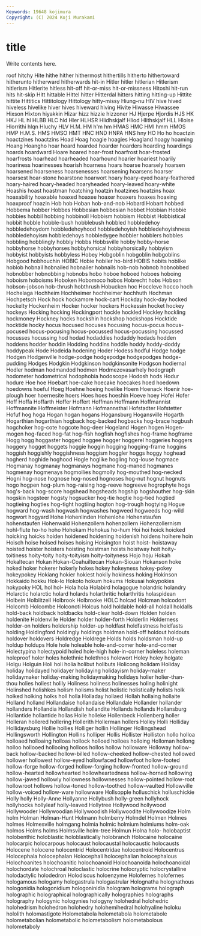 ```yaml
---
Keywords: 19648 kojimura
Copyright: (C) 2024 Koji Murakami
---
```


# title

Write contents here.



roof hitchy Hite hithe hither hithermost hithertills hitherto hithertoward
hitherunto hitherward hitherwards hit-in Hitler hitler hitlerian Hitlerism hitlerism Hitlerite
hitless hit-off hit-or-miss hit-or-missness Hitoshi hit-run hits hit-skip Hitt hittable
Hittel hitter Hitterdal hitters hitting hitting-up Hittite hittite Hittitics Hittitology
Hittology hitty-missy Hiung-nu HIV hive hived hiveless hivelike hiver hives
hiveward hiving Hivite Hiwasse Hiwassee Hixson Hixton hiyakkin Hizar hizz
hizzie hizzoner HJ Hjerpe Hjordis HJS HK HKJ HL hl
HLBB HLC hld Hler HLHSR Hlidhskjalf Hliod Hlithskjalf HLL Hloise
Hlorrithi hlqn Hluchy HLV H.M. HM h'm hm HMAS HMC
HMI hmm HMOS HMP H.M.S. HMS HMSO HMT HNC HND
HNPA HNS hny HO Ho ho hoactzin hoactzines hoactzins Hoad
Hoag hoagie hoagies Hoagland hoagy hoaming Hoang Hoangho hoar hoard
hoarded hoarder hoarders hoarding hoardings hoards hoardward Hoare hoared hoar-frost
hoarfrost hoar-frosted hoarfrosts hoarhead hoarheaded hoarhound hoarier hoariest hoarily hoariness
hoarinesses hoarish hoarness hoars hoarse hoarsely hoarsen hoarsened hoarseness hoarsenesses
hoarsening hoarsens hoarser hoarsest hoar-stone hoarstone hoarwort hoary hoary-eyed hoary-feathered
hoary-haired hoary-headed hoaryheaded hoary-leaved hoary-white Hoashis hoast hoastman hoatching hoatzin
hoatzines hoatzins hoax hoaxability hoaxable hoaxed hoaxee hoaxer hoaxers hoaxes
hoaxing hoaxproof hoazin Hob hob Hoban hob-and-nob Hobard Hobart hobbed
Hobbema hobber Hobbes Hobbesian hobbesian hobbet Hobbian Hobbie hobbies hobbil
hobbing hobbinoll Hobbism hobbism Hobbist Hobbistical hobbit hobble hobble-bush hobblebush
hobbled hobbledehoy hobbledehoydom hobbledehoyhood hobbledehoyish hobbledehoyishness hobbledehoyism hobbledehoys hobbledygee hobbler
hobblers hobbles hobbling hobblingly hobbly Hobbs Hobbsville hobby hobby-horse hobbyhorse
hobbyhorses hobbyhorsical hobbyhorsically hobbyism hobbyist hobbyists hobbyless Hobey Hobgoblin hobgoblin
hobgoblins Hobgood hobhouchin HOBIC Hobie hobiler ho-bird HOBIS hobits hoblike
hoblob hobnail hobnailed hobnailer hobnails hob-nob hobnob hobnobbed hobnobber hobnobbing
hobnobs hobo hoboe hoboed hoboes hoboing hoboism hoboisms Hoboken Hobomoco
hobos Hobrecht hobs Hobson hobson-jobson hob-thrush hobthrush Hobucken hoc Hoccleve
hocco hoch Hochelaga Hochheim Hochheimer hochheimer hochhuth Hochman Hochpetsch Hock
hock hockamore hock-cart Hockday hock-day hocked hockelty Hockenheim Hocker hocker
hockers Hockessin hocket hockey hockeys Hocking hocking Hockingport hockle hockled
Hockley hockling hockmoney Hockney hocks hockshin hockshop hockshops Hocktide hocktide
hocky hocus hocused hocuses hocusing hocus-pocus hocus-pocused hocus-pocusing hocus-pocussed hocus-pocussing
hocussed hocusses hocussing hod hodad hodaddies hodaddy hodads hodden hoddens
hodder hoddin Hodding hoddins hoddle hoddy hoddy-doddy hoddypeak Hode Hodeida
hodening Hoder Hodess hodful Hodge hodge Hodgen Hodgenville hodge-podge hodgepodge
hodgepodges hodge-pudding Hodges Hodgkin Hodgkinson hodgkinsonite Hodgson hodiernal Hodler hodman
hodmandod hodmen Hodmezovasarhely hodograph hodometer hodometrical hodophobia hodoscope Hodosh hods
Hodur hodure Hoe hoe Hoebart hoe-cake hoecake hoecakes hoed hoedown
hoedowns hoeful Hoeg Hoehne hoeing hoelike Hoem Hoenack Hoenir hoe-plough
hoer hoernesite hoers Hoes hoes hoeshin Hoeve hoey Hofei Hofer
Hoff Hoffa Hoffarth Hoffer Hoffert Hoffman Hoffmann Hoffmannist Hoffmannite Hoffmeister
Hofmann Hofmannsthal Hofstadter Hofstetter Hofuf hog hoga Hogan hogan hogans
Hogansburg Hogansville Hogarth Hogarthian hogarthian hogback hog-backed hogbacks hog-brace hogbush
hogchoker hog-cote hogcote hog-deer Hogeland Hogen hogen Hogen-mogen hog-faced hog-fat
hog-fish hogfish hogfishes hog-frame hogframe Hogg hogg hoggaster hogged hoggee
hogger hoggerel hoggeries hoggers hoggery hogget hoggets hoggie hoggin hogging
hogging-frame hoggins hoggish hoggishly hoggishness hoggism hoggler hoggs hoggy hoghead
hogherd hoghide hoghood Hogle hoglike hogling hog-louse hogmace Hogmanay hogmanay
hogmanays hogmane hog-maned hogmanes hogmenay hogmenays hogmollies hogmolly hog-mouthed hog-necked
Hogni hog-nose hognose hog-nosed hognoses hog-nut hognut hognuts hogo hogpen
hog-plum hog-raising hog-reeve hogreeve hogrophyte hogs hog's-back hog-score hogshead hogsheads
hogship hogshouther hog-skin hogskin hogsteer hogsty hogsucker hog-tie hogtie hog-tied
hogtied hogtieing hogties hog-tight hogtiing hogton hog-trough hogtying Hogue hogward
hog-wash hogwash hogwashes hogweed hogweeds hog-wild hogwort hogyard Hohe Hohenlinden
Hohenlohe Hohenstaufen hohenstaufen Hohenwald Hohenzollern hohenzollern Hohenzollernism hohl-flute ho-ho hoho
Hohokam Hohokus ho-hum Hoi hoi hoick hoicked hoicking hoicks hoiden
hoidened hoidening hoidenish hoidens hoihere hoin Hoisch hoise hoised hoises
hoising Hoisington hoist hoist- hoistaway hoisted hoister hoisters hoisting hoistman
hoists hoistway hoit hoity-toitiness hoity-toity hoity-toityism hoity-toityness Hojo hoju Hokah
Hokaltecan Hokan Hokan-Coahuiltecan Hokan-Siouan Hokanson hoke hoked hoker hokerer hokerly
hokes hokey hokeyness hokey-pokey hokeypokey Hokiang hokier hokiest hokily hokiness
hoking Hokinson Hokkaido hokku Hok-lo Hokoto hokum hokums Hokusai hokypokies
hokypoky HOL hol hol- Hola hola Holabird holagogue holandric holandry
Holarctic holarctic holard holards holarthritic holarthritis holaspidean Holbein Holblitzell Holbrook
Holbrooke HOLC holcad Holcman holcodont Holcomb Holcombe Holconoti Holcus hold
holdable hold-all holdall holdalls hold-back holdback holdbacks hold-clear hold-down Holden
holden holdenite Holdenville Holder holder holder-forth Holderlin Holderness holder-on holders
holdership holder-up holdfast holdfastness holdfasts holding Holdingford holdingly holdings holdman
hold-off holdout holdouts holdover holdovers Holdredge Holdrege Holds holds holdsman
hold-up holdup holdups Hole hole holeable hole-and-comer hole-and-corner Holectypina holectypoid
holed hole-high hole-in-corner holeless holeman holeproof holer holes holethnic holethnos
holewort Holey holey holgate Holgu Holguin Holi holi holia holibut
holibuts Holicong holidam Holiday holiday holidayed holidayer holidaying holidayism holiday-maker
holidaymaker holiday-making holidaymaking holidays holier holier-than-thou holies holiest holily Holiness
holiness holinesses holing holinight Holinshed holishkes holism holisms holist holistic
holistically holists holk holked holking holks holl holla Holladay hollaed
Hollah hollaing hollaite Holland holland Hollandaise hollandaise Hollandale Hollander hollander
hollanders Hollandia Hollandish hollandite Hollands hollands Hollansburg Hollantide hollantide hollas
Holle holleke Hollenbeck Hollenberg holler Holleran hollered hollering Hollerith Hollerman
hollers Holley Holli Holliday Hollidaysburg Hollie hollies Holliger hollin Hollinger
Hollingshead Hollingsworth Hollington Hollins holliper Hollis Hollister Holliston hollo holloa
holloaed holloaing holloas hollock holloed holloes holloing Holloman hollong holloo
hollooed hollooing holloos hollos hollow holloware Holloway hollow-back hollow-backed hollow-billed
hollow-cheeked hollow-chested hollowed hollower hollowest hollow-eyed hollowfaced hollowfoot hollow-footed hollow-forge
hollow-forged hollow-forging hollow-fronted hollow-ground hollow-hearted hollowhearted hollowheartedness hollow-horned hollowing hollow-jawed
hollowly hollowness hollownesses hollow-pointed hollow-root hollowroot hollows hollow-toned hollow-toothed hollow-vaulted
Hollowville hollow-voiced hollow-ware hollowware Hollsopple holluschick holluschickie Holly holly Holly-Anne
Hollyanne Hollybush holly-green hollyhock hollyhocks hollyleaf holly-leaved Hollytree Hollywood hollywood
Hollywooder Hollywoodian Hollywoodish Hollywoodite Hollywoodize Holm holm Holman Holman-Hunt Holmann
holmberry Holmdel Holmen Holmes holmes Holmesville holmgang holmia holmic holmium
holmiums holm-oak holmos Holms holms Holmsville holm-tree Holmun Holna holo-
holobaptist holobenthic holoblastic holoblastically holobranch Holocaine holocaine holocarpic holocarpous holocaust
holocaustal holocaustic holocausts Holocene holocene holocentrid Holocentridae holocentroid Holocentrus Holocephala
holocephalan Holocephali holocephalian holocephalous Holochoanites holochoanitic holochoanoid Holochoanoida holochoanoidal holochordate
holochroal holoclastic holocrine holocryptic holocrystalline holodactylic holodedron Holodiscus holoenzyme Holofernes
holofernes hologamous hologamy hologastrula hologastrular Holognatha holognathous hologonidia hologonidium hologoninidia
hologram holograms holograph holographic holographical holographically holographies holographs holography hologynic
hologynies hologyny holohedral holohedric holohedrism holohedron holohedry holohemihedral holohyaline holoku
hololith holomastigote Holometabola holometabola holometabole holometabolian holometabolic holometabolism holometabolous holometaboly
